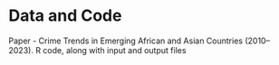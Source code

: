 # Data and Code
Paper - Crime Trends in Emerging African and Asian Countries (2010–2023).
R code, along with input and output files 

